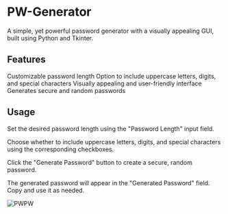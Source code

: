 # PW-Generator

A simple, yet powerful password generator with a visually appealing GUI, built using Python and Tkinter.

## Features

Customizable password length
Option to include uppercase letters, digits, and special characters
Visually appealing and user-friendly interface
Generates secure and random passwords

## Usage

Set the desired password length using the "Password Length" input field.

Choose whether to include uppercase letters, digits, and special characters using the corresponding checkboxes.

Click the "Generate Password" button to create a secure, random password.

The generated password will appear in the "Generated Password" field. Copy and use it as needed.

![PWPW](https://github.com/Kinginrob/GUI-Password-Generator/assets/89039139/6cd180e5-b23a-4341-9f66-c0bb42999ee1)
